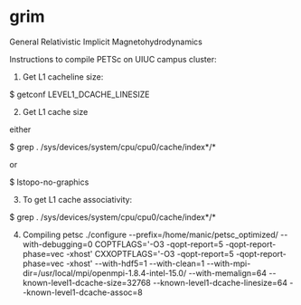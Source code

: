 grim
====

General Relativistic Implicit Magnetohydrodynamics

Instructions to compile PETSc on UIUC campus cluster:

1) Get L1 cacheline size:

$ getconf LEVEL1_DCACHE_LINESIZE

2) Get L1 cache size

either

$ grep . /sys/devices/system/cpu/cpu0/cache/index*/*

or 

$ lstopo-no-graphics

3) To get L1 cache associativity:

$ grep . /sys/devices/system/cpu/cpu0/cache/index*/*

4) Compiling petsc
./configure --prefix=/home/manic/petsc_optimized/ --with-debugging=0 COPTFLAGS='-O3 -qopt-report=5  -qopt-report-phase=vec -xhost' CXXOPTFLAGS='-O3 -qopt-report=5  -qopt-report-phase=vec -xhost' --with-hdf5=1 --with-clean=1 --with-mpi-dir=/usr/local/mpi/openmpi-1.8.4-intel-15.0/ --with-memalign=64 --known-level1-dcache-size=32768 --known-level1-dcache-linesize=64 --known-level1-dcache-assoc=8
